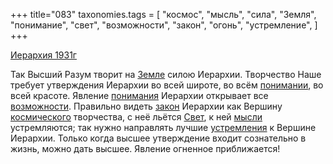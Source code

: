 +++
title="083"
taxonomies.tags = [
 "космос",
 "мысль",
 "сила",
 "Земля",
 "понимание",
 "свет",
 "возможности",
 "закон",
 "огонь",
 "устремление",
]
+++

[Иерархия 1931г](/agni/1931)

Так Высший Разум творит на [Земле](/tags/Земля) силою Иерархии. Творчество Наше требует утверждения Иерархии во всей широте, во всём [понимании](/tags/понимание), во всей красоте. Явление [понимания](/tags/понимание) Иерархии открывает все [возможности](/tags/возможности). Правильно видеть [закон](/tags/закон) Иерархии как Вершину [космического](/tags/космос) творчества, с неё льётся [Свет](/tags/свет), к ней [мысли](/tags/мысль) устремляются; так нужно направлять лучшие [устремления](/tags/устремление) к Вершине Иерархии. Только когда высшее утверждение входит сознательно в жизнь, можно дать высшее. Явление огненное приближается!   


